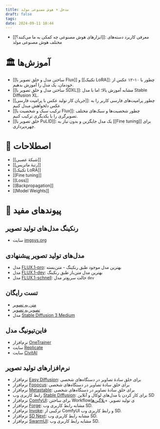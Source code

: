 ```yaml
---
title: مدخل × هوش مصنوعی مولد
draft: false
tags: 
date: 2024-09-11 10:44
---
```

- [[ابزارهای هوش مصنوعی چه کمکی به ما می‌کنند؟]]: معرفی کاربرد دسته‌های مختلف هوش مصنوعی مولد
# 🏛 آموزش‌ها

- [[ساختن مدل و خلق تصویر با Flux]] و [[تکنیک LoRA]]: چطور با ۱۰-۱۲ عکس از خودمان، یک مدل را آموزش بدهیم.
- [[ساختن مدل و خلق تصویر با SDXL]]: مشابه آموزش بالا؛ اما با مدل Stable Diffusion XL.
- [[جریان کار تولید عکس با پرامپت فارسی]]: چطور پرامپت‌های فارسی کاربر را به عکس دلخواهش مبدل کنیم
- [[ترکیب سبک و شخصیت با Flux]]: چطور شخصیت‌ها و سبک‌های مختلف تصویرگری را با یکدیگری ترکیب کنیم.
- [[خلق تصویر با PuLID]]: یک مدل جایگزین و بدون نیاز به [[Fine tuning]] برای چهره‌پردازی.


# 🔑 اصطلاحات

- [[شبکهٔ عصبی]]
- [[رتبهٔ ماتریس]]
- [[تکنیک LoRA]]
- [[Fine tuning]]
- [[Loss]]
- [[Backpropagation]]
- [[Model Weights]]


# 🔗 پیوندهای مفید

## رنکینگ مدل‌های تولید تصویر

- سایت [imgsys.org](https://imgsys.org/rankings)

## مدل‌های تولید تصویر پیشنهادی

- مدل [FLUX.1-pro](https://fal.ai/models/fal-ai/flux-pro): بهترین مدل موجود طبق رنکینگ - متن‌بسته
- مدل [FLUX.1-dev](https://huggingface.co/black-forest-labs/FLUX.1-dev): بهترین مدل متن‌باز طبق رنکینگ
- مدل [FLUX.1-schnell](https://huggingface.co/black-forest-labs/FLUX.1-schnell): حالت سریع‌تر مدل `dev`

## تست رایگان

- [متن به تصویر](https://www.mage.space/)
- [تصویر به تصویر](https://huggingface.co/spaces/huggingface-projects/diffuse-the-rest)
- مدل [Stable Diffusion 3 Medium](https://huggingface.co/spaces/stabilityai/stable-diffusion-3-medium)

## فاین‌تیونیگ مدل

- نرم‌افزار [OneTrainer](https://github.com/Nerogar/OneTrainer)
- سایت [Replicate](https://replicate.com/)
- سایت [CivitAI](https://civitai.com/)

## نرم‌افزارهای تولید تصویر

- نرم‌افزار [Easy Diffusion](https://easydiffusion.github.io/): برای خلق سادهٔ تصاویر در دستگاه‌های شخصی
- نرم‌افزار [Fooocus](https://github.com/lllyasviel/fooocus): برای خلق سادهٔ تصاویر در دستگاه‌های شخصی
- نرم‌افزار [Metastable](https://metastable.studio/): برای خلق سادهٔ تصاویر در دستگاه‌های شخصی
- رابط کاربری وب [Stable Diffusion](https://github.com/automatic1111/stable-diffusion-webui): برای کار کردن با مدل‌های لوکال و آنلاین SD
- نرم‌افزار [ComfyUI](https://github.com/comfyanonymous/ComfyUI): برای ساختن Workflowی تولید تصویر. +[پلاگین‌ها](https://github.com/WASasquatch/comfyui-plugins)
- نرم‌افزار [Forge](https://github.com/lllyasviel/stable-diffusion-webui-forge): مشابه رابط کاربری وب SD. 
- نرم‌افزار [Invoke](https://github.com/invoke-ai/InvokeAI): ترکیبی از ComfyUI و رابط کاربری وب SD.
- نرم‌افزار [SD Next](https://github.com/vladmandic/automatic): مشابه رابط کاربری وب SD.
- نرم‌افزار [SwarmUI](https://github.com/mcmonkeyprojects/SwarmUI): مشابه رابط کاربری وب SD.

